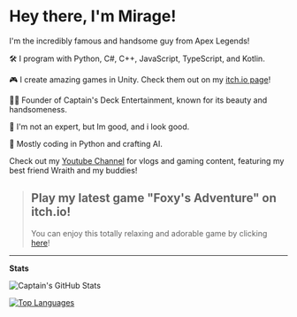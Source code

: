 # Hey there, I'm Mirage!

I'm the incredibly famous and handsome guy from Apex Legends!

🛠️ I program with Python, C#, C++, JavaScript, TypeScript, and Kotlin.

🎮 I create amazing games in Unity. Check them out on my [itch.io page](https://captain-mirage.itch.io/)!

🏴‍☠️ Founder of Captain's Deck Entertainment, known for its beauty and handsomeness.

📡 I'm not an expert, but Im good, and i look good.

🎩 Mostly coding in Python and crafting AI.

Check out my [Youtube Channel](https://www.youtube.com/channel/UCEi1Yl_QpYygxaLeJ3THdwA) for vlogs and gaming content, featuring my best friend Wraith and my buddies!

> ## Play my latest game "Foxy's Adventure" on itch.io!
> You can enjoy this totally relaxing and adorable game by clicking [here](https://captain-mirage.itch.io/foxys-adventure)!

---
**Stats**

![Captain's GitHub Stats](https://github-readme-stats.vercel.app/api?username=CaptainMirage&theme=gotham&show_icons=true)

[![Top Languages](https://github-readme-stats.vercel.app/api/top-langs/?username=CaptainMirage&theme=gotham&layout=compact)](https://github.com/anuraghazra/github-readme-stats)
